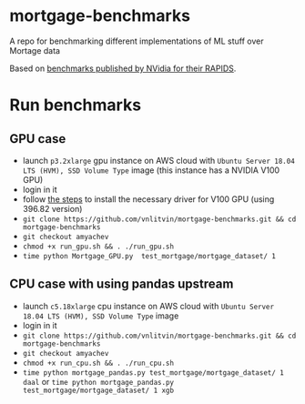 # mortgage-benchmarks
A repo for benchmarking different implementations of ML stuff over Mortage data

Based on [benchmarks published by NVidia for their RAPIDS](https://render.githubusercontent.com/view/ipynb?commit=fd01c7ea360efe71745de540f3608843e147198e&enc_url=68747470733a2f2f7261772e67697468756275736572636f6e74656e742e636f6d2f72617069647361692f6e6f7465626f6f6b732f666430316337656133363065666537313734356465353430663336303838343365313437313938652f6d6f7274676167652f4532452e6970796e62&nwo=rapidsai%2Fnotebooks&path=mortgage%2FE2E.ipynb&repository_id=159398705&repository_type=Repository#Mortgage-Workflow).

# Run benchmarks

## GPU case
- launch `p3.2xlarge` gpu instance on AWS cloud with `Ubuntu Server 18.04 LTS (HVM), SSD Volume Type` image (this instance has a NVIDIA V100 GPU)
- login in it
- follow [the steps](https://docs.aws.amazon.com/AWSEC2/latest/UserGuide/install-nvidia-driver.html#Cluster_GPUs_Manual_Install_Driver) to install the necessary driver for V100 GPU (using 396.82 version)
- `git clone https://github.com/vnlitvin/mortgage-benchmarks.git && cd mortgage-benchmarks`
- `git checkout amyachev`
- `chmod +x run_gpu.sh && . ./run_gpu.sh`
- `time python Mortgage_GPU.py  test_mortgage/mortgage_dataset/ 1`

## CPU case with using pandas upstream
- launch `c5.18xlarge` cpu instance on AWS cloud with `Ubuntu Server 18.04 LTS (HVM), SSD Volume Type` image
- login in it
- `git clone https://github.com/vnlitvin/mortgage-benchmarks.git && cd mortgage-benchmarks`
- `git checkout amyachev`
- `chmod +x run_cpu.sh && . ./run_cpu.sh`
- `time python mortgage_pandas.py test_mortgage/mortgage_dataset/ 1 daal` or
  `time python mortgage_pandas.py test_mortgage/mortgage_dataset/ 1 xgb`
